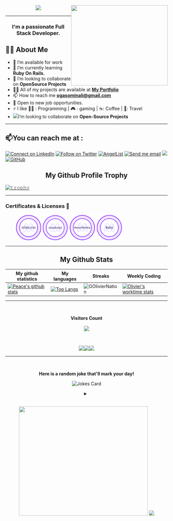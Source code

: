 <img align="right" height="250" width="300" src="https://user-images.githubusercontent.com/61317250/127886709-f76743c3-6258-4f05-a7b3-4996493ef0ee.png" /> </a>
<p align="center">
  <img src="https://readme-typing-svg.herokuapp.com/?lines=Welcome+To+My+Profile!;Hi+I+am+Olivier!;Nice+To+Meet+You!;I+am+Available+To+Work!&font=Fira%20Code&center=true&width=380&height=50&duration=4000&pause=1000">
</p>
<hr>
<h3 align="center">I'm a passionate Full Stack Developer.</h3>

## 🙋‍♂️ About Me

- 🔭 I’m available for work
- 🌱 I’m currently learning **Ruby On Rails.**
- 👯 I’m looking to collaborate on **OpenSource Projects**
- 👨‍💻 All of my projects are available at **[My Portfolio](https://goliviernation.github.io/portfoliomobo/)**
- 📫 How to reach me **ogasominali@gmail.com**
- 👯 Open to new job opportunities.
- ⚡ I like 👨‍💻 : Programming | 🎮 : gaming | ☕: Coffee | 🕺: Travel
- <img src="https://github.com/rajput2107/rajput2107/blob/master/Assets/Handshake.gif" width="40px">I’m looking to collaborate on **Open-Source Projects**
<!-- START NEW SECTION -->
 <!-- CONNECT WITH ME LINKS -->
<hr>

<!-- <h2 align="left"><b>Connect with me</b> 📫</h2> -->
<h2 align="left">📫<b>You can reach me at :</b></h2>

[![Connect on LinkedIn](https://img.shields.io/badge/--linkedin?label=LinkedIn&logo=LinkedIn&style=social)](https://www.linkedin.com/in/oliviergasominali/)
[![Follow on Twitter](https://img.shields.io/badge/--twitter?label=Twitter&logo=Twitter&style=social)](https://twitter.com/Golivier_Nation)
[![AngelList](https://img.shields.io/badge/--AngelList?label=AngelList&logo=AngelList&style=social)](https://angel.co/u/olivier-gasominali)
[![Send me email](https://img.shields.io/badge/--gmail?label=Gmail&logo=Gmail&style=social)](https://mail.google.com/mail/&ogbl)
<a target="_blank" 
   href="https://wa.me/+250787269567"><img 
src="https://img.shields.io/badge/--whatsApp?label=WhatsApp&logo=WhatsApp&style=social"></img>
</a>
[![GitHub](https://img.shields.io/badge/--github?label=GitHub&logo=GitHub&style=social)](https://github.com/GOlivierNation)
    
<!-- START NEW SECTION -->
<p align="center">
  <h2 align="center">My Github Profile Trophy</h2>
</p>

[![𝚝𝚛𝚘𝚙𝚑𝚢](https://github-profile-trophy.vercel.app/?username=GOlivierNation&column=8&margin-w=35&margin-h=35&no-bg=true&no-frame=true&theme=radical)](https://github.com/GOlivierNation)
<hr>

### Certificates & Licenses 🥇
<p align="left" width="100">
  &nbsp; &nbsp; &nbsp; &nbsp; <a href="https://www.credential.net/b356d964-e2b8-4abf-87d2-bf49a222368e" target="blank"><img src="./images/html-css-badge.png" width="80"></a> <a href="https://www.credential.net/74d2dfab-31da-4e92-9dfd-550166a057a7#gs.326wm8" target="blank"><img src="./images/javascript.png" width="80"></a> <a href="https://www.credential.net/44b477b1-b9ba-4798-a18a-629f3b4cf830#gs.5qauvt" target="blank"><img src="./images/reactredux.png" width="80"></a>
  <a href="https://api.accredible.com/v1/frontend/credential_website_embed_image/certificate/56574710" target="blank"><img src="./images/ruby.png" width="80"></a>
</p>
<hr>


<!-- START NEW SECTION -->
<p align="center">
 <h2 align="center">My Github Stats</h2>

|My github statistics|My languages|Streaks|Weekly Coding|
|-|-|-|-|
|[![Peace's github stats](https://github-readme-stats.vercel.app/api?username=GOlivierNation&show_icons=true&theme=dark&hide_title=true)](https://github.com/GOlivierNation)|[![Top Langs](https://github-readme-stats.vercel.app/api/top-langs/?username=GOlivierNation&show_icons=true&theme=dark&layout=compact&hide_title=true)](https://github.com/GOlivierNation)|![GOlivierNation](https://github-readme-streak-stats.herokuapp.com/?user=GOlivierNation&theme=dark)|[![Olivier's worktime stats](https://github-readme-stats.vercel.app/api/wakatime?username=ha_manel&theme=dark)](https://github.com/GOlivierNation/github-readme-stats)
<hr>

<!-- START NEW SECTION -->
<div align="center">
<br><p align="centre"><b>Visitors Count</b></p>  
<p align="center"><img align="center" src="https://profile-counter.glitch.me/{GOlivierNation}/count.svg" /></p> 
<br></div>


<p align="center">
<img align="" height='120px' src="https://github.com/aryashah2k/aryashah2k/blob/main/assets/Geometric%20White.gif" /><img align="" height='120px' src="https://raw.githubusercontent.com/rodrigograca31/rodrigograca31/master/matrix.svg" /><img align="" height='120px' src="https://github.com/aryashah2k/aryashah2k/blob/main/assets/Geometric%20White.gif" />
</p>
<hr>

<!-- START NEW SECTION -->
<div align="center">
 <br>
 <p align="centre"><b> Here is a random joke that'll mark your day!</b></p>
 
 
![Jokes Card](https://readme-jokes.vercel.app/api)
 
 
<details><summary align="center"> </samp></summary><p align ="centre"> Refresh page to load New joke</p></details>
<br>
</div>

<!-- START NEW SECTION -->

<p align="center">
  <img src="https://raw.githubusercontent.com/Ayushparikh-code/Ayushparikh-code/main/me.gif" width=400 height=340>
  <img src="https://raw.githubusercontent.com/Ayushparikh-code/Ayushparikh-code/main/new.gif" height=340/>
</p>


<!-- GITHUB ACTIVITY GRAPH -->
<!-- ![hezagon's github activity graph](https://activity-graph.herokuapp.com/graph?username=GOlivierNation&theme=react-dark) -->

  </p>
